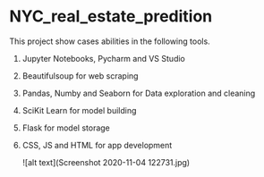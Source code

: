 # NYC_real_estate_predition

This project show cases abilities in the following tools.

1. Jupyter Notebooks, Pycharm and VS Studio
2. Beautifulsoup for web scraping
3. Pandas, Numby and Seaborn for Data exploration and cleaning
4. SciKit Learn for model building
5. Flask for model storage
6. CSS, JS and HTML for app development

	![alt text](Screenshot 2020-11-04 122731.jpg)
